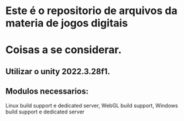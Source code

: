 # Este é o repositorio de arquivos da materia de jogos digitais

# Coisas a se considerar.

## Utilizar o unity 2022.3.28f1.

## Modulos necessarios: 
Linux build support e dedicated server, WebGL build support, Windows build support e dedicated server
